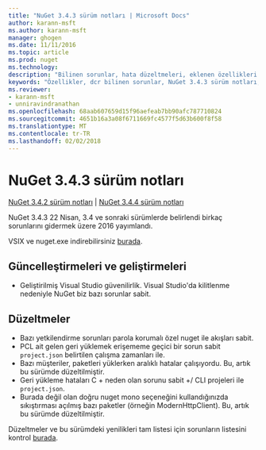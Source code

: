 ```yaml
---
title: "NuGet 3.4.3 sürüm notları | Microsoft Docs"
author: karann-msft
ms.author: karann-msft
manager: ghogen
ms.date: 11/11/2016
ms.topic: article
ms.prod: nuget
ms.technology: 
description: "Bilinen sorunlar, hata düzeltmeleri, eklenen özellikleri ve dcr NuGet 3.4.3 dahil etmek için sürüm notları."
keywords: "Özellikler, dcr bilinen sorunlar, NuGet 3.4.3 sürüm notları, hata düzeltmeleri eklendi"
ms.reviewer:
- karann-msft
- unniravindranathan
ms.openlocfilehash: 68aab607659d15f96aefeab7bb90afc787710824
ms.sourcegitcommit: 4651b16a3a08f6711669fc4577f5d63b600f8f58
ms.translationtype: MT
ms.contentlocale: tr-TR
ms.lasthandoff: 02/02/2018
---
```

# <a name="nuget-343-release-notes"></a>NuGet 3.4.3 sürüm notları

[NuGet 3.4.2 sürüm notları](../release-notes/nuget-3.4.2.md) | [NuGet 3.4.4 sürüm notları](../release-notes/nuget-3.4.4.md)

NuGet 3.4.3 22 Nisan, 3.4 ve sonraki sürümlerde belirlendi birkaç sorunlarını gidermek üzere 2016 yayımlandı.

VSIX ve nuget.exe indirebilirsiniz [burada](https://dist.nuget.org/index.html).

## <a name="updates-and-improvements"></a>Güncelleştirmeleri ve geliştirmeleri

* Geliştirilmiş Visual Studio güvenilirlik. Visual Studio'da kilitlenme nedeniyle NuGet biz bazı sorunlar sabit.

## <a name="fixes"></a>Düzeltmeler

* Bazı yetkilendirme sorunları parola korumalı özel nuget ile akışları sabit.
* PCL ait gelen geri yüklemek erişememe geçici bir sorun sabit `project.json` belirtilen çalışma zamanları ile.
* Bazı müşteriler, paketleri yüklerken aralıklı hatalar çalışıyordu. Bu, artık bu sürümde düzeltilmiştir.
* Geri yükleme hataları C + neden olan sorunu sabit +/ CLI projeleri ile `project.json`.
* Burada değil olan doğru nuget mono seçeneğini kullandığınızda sıkıştırması açılmış bazı paketler (örneğin ModernHttpClient). Bu, artık bu sürümde düzeltilmiştir.

Düzeltmeler ve bu sürümdeki yenilikleri tam listesi için sorunların listesini kontrol [burada](https://github.com/NuGet/Home/issues?q=is%3Aissue+milestone%3A3.4.3+is%3Aclosed).
